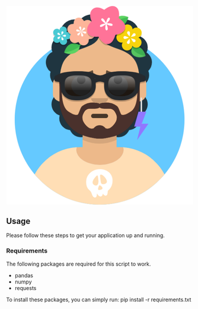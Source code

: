 ![My-Avatar](./images/avataaars.png)
## Usage
Please follow these steps to get your application up and running.
 
### Requirements
The following packages are required for this script to work.
- pandas
- numpy
- requests
 
To install these packages, you can simply run: pip install -r requirements.txt

